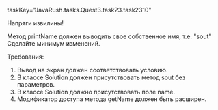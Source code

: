 taskKey="JavaRush.tasks.Quest3.task23.task2310"

Напряги извилины!

Метод printName должен выводить свое собственное имя, т.е. "sout"
Сделайте минимум изменений.


Требования:
1.	Вывод на экран должен соответствовать условию.
2.	В классе Solution должен присутствовать метод sout без параметров.
3.	В классе Solution должно присутствовать поле name.
4.	Модификатор доступа метода getName должен быть расширен.


